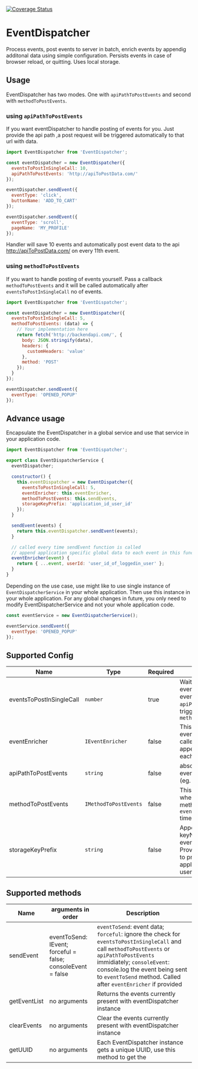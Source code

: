 [![Coverage Status](https://coveralls.io/repos/github/improm/EventDispatcher/badge.svg?branch=master)](https://coveralls.io/github/improm/EventDispatcher?branch=master)

# EventDispatcher

Process events, post events to server in batch, enrich events by appendig additonal data using simple configuration.
Persists events in case of browser reload, or quitting. Uses local storage.

## Usage

EventDispatcher has two modes. One with `apiPathToPostEvents` and second with `methodToPostEvents`.

### using `apiPathToPostEvents`

If you want eventDispatcher to handle posting of events for you. Just provide the api path ,a post request will be
triggered automatically to that url with data.

```javascript
import EventDispatcher from 'EventDispatcher';

const eventDispatcher = new EventDispatcher({
  eventsToPostInSingleCall: 10,
  apiPathToPostEvents: 'http://apiToPostData.com/'
});

eventDispatcher.sendEvent({
  eventType: 'click',
  buttonName: 'ADD_TO_CART'
});

eventDispatcher.sendEvent({
  eventType: 'scroll',
  pageName: 'MY_PROFILE'
});
```

Handler will save 10 events and automatically post event data to the api http://apiToPostData.com/ on every 11th event.

### using `methodToPostEvents`

If you want to handle posting of events yourself. Pass a callback `methodToPostEvents` and it will be called
automatically after `eventsToPostInSingleCall` no of events.

```javascript
import EventDispatcher from 'EventDispatcher';

const eventDispatcher = new EventDispatcher({
  eventsToPostInSingleCall: 5,
  methodToPostEvents: (data) => {
    // Your implementation here
    return fetch('http://backendapi.com/', {
      body: JSON.stringify(data),
      headers: {
        customHeaders: 'value'
      },
      method: 'POST'
    });
  }
});

eventDispatcher.sendEvent({
  eventType: 'OPENED_POPUP'
});
```

## Advance usage

Encapsulate the EventDispatcher in a global service and use that service in your application code.

```javascript
import EventDispatcher from 'EventDispatcher';

export class EventDispatcherService {
  eventDispatcher;

  constructor() {
    this.eventDispatcher = new EventDispatcher({
      eventsToPostInSingleCall: 5,
      eventEnricher: this.eventEnricher,
      methodToPostEvents: this.sendEvents,
      storageKeyPrefix: 'application_id_user_id'
    });
  }

  sendEvent(events) {
    return this.eventDispatcher.sendEvent(events);
  }

  // called every time sendEvent function is called
  // append application specific global data to each event in this function
  eventEnricher(event) {
    return { ...event, userId: 'user_id_of_loggedin_user' };
  }
}
```

Depending on the use case, use might like to use single instance of `EventDispatcherService` in your whole application.
Then use this instance in your whole application. For any global changes in future, you only need to modify
EventDispatcherService and not your whole application code.

```javascript
const eventService = new EventDispatcherService();

eventService.sendEvent({
  eventType: 'OPENED_POPUP'
});
```

## Supported Config

| Name                     | Type                  | Required | Description                                                                                                                                    |
| ------------------------ | --------------------- | -------- | ---------------------------------------------------------------------------------------------------------------------------------------------- |
| eventsToPostInSingleCall | `number`              | true     | Wait for these many events before posting events to `apiPathToPostEvents` or triggering `methodToPostEvents`                                   |
| eventEnricher            | `IEventEnricher`      | false    | This function is triggered every time send event is called, can be used to append additonal data to each event.                                |
| apiPathToPostEvents      | `string`              | false    | absolute url, to which event should be posted (eg. http://api.com)                                                                             |
| methodToPostEvents       | `IMethodToPostEvents` | false    | This function is triggered when after sendEvent method has been called `eventsToPostInSingleCall` times atleast                                |
| storageKeyPrefix         | `string`              | false    | Appended to the keyName used to save events in localstorage, Provide something unique to prevent conflict across applications / multiple users |

## Supported methods

| Name         | arguments in order                                          | Description                                                                                                                                                                                                                                                                   |
| ------------ | ----------------------------------------------------------- | ----------------------------------------------------------------------------------------------------------------------------------------------------------------------------------------------------------------------------------------------------------------------------- |
| sendEvent    | eventToSend: IEvent; forceful = false; consoleEvent = false | `eventToSend`: event data; `forceful`: ignore the check for `eventsToPostInSingleCall` and call `methodToPostEvents` or `apiPathToPostEvents` immidiately; `consoleEvent`: console.log the event being sent to `eventToSend` method. Called after `eventEnricher` if provided |
| getEventList | no arguments                                                | Returns the events currently present with eventDispatcher instance                                                                                                                                                                                                            |
| clearEvents  | no arguments                                                | Clear the events currently present with eventDispatcher instance                                                                                                                                                                                                              |
| getUUID      | no arguments                                                | Each EventDispatcher instance gets a unique UUID, use this method to get the                                                                                                                                                                                                  |
